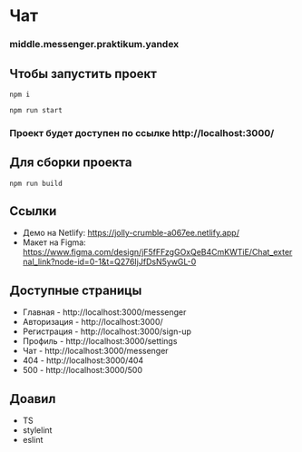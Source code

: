 # Чат
### middle.messenger.praktikum.yandex

## Чтобы запустить проект

```npm i```

```npm run start```

### Проект будет доступен по ссылке http://localhost:3000/

## Для сборки проекта

```npm run build```

## Ссылки
- Демо на Netlify: https://jolly-crumble-a067ee.netlify.app/
- Макет на Figma: https://www.figma.com/design/jF5fFFzgGOxQeB4CmKWTiE/Chat_external_link?node-id=0-1&t=Q276IjJfDsN5ywGL-0


## Доступные страницы
- Главная - http://localhost:3000/messenger
- Авторизация - http://localhost:3000/
- Регистрация - http://localhost:3000/sign-up
- Профиль - http://localhost:3000/settings
- Чат - http://localhost:3000/messenger
- 404 - http://localhost:3000/404
- 500 - http://localhost:3000/500


## Доавил
- TS 
- stylelint 
- eslint
